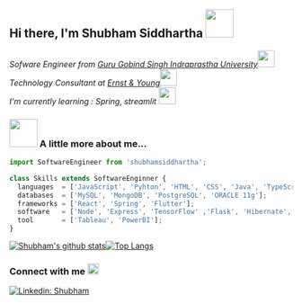 <h2>Hi there, I'm Shubham Siddhartha <img src="https://media3.giphy.com/media/l4FGlmqXn9aXVioco/giphy.gif?cid=ecf05e47pfbykemfmdvco2pbkz9opwm03i2iv7wvrms3ttkz&rid=giphy.gif" width="50"/></h2>

<p><em>Sofware Engineer from <a href="http://www.ipu.ac.in/">Guru Gobind Singh Indraprastha University</a><img src="https://media.giphy.com/media/fYSnHlufseco8Fh93Z/giphy.gif" width="30"></br>Technology Consultant at <a href="https://www.thoughtworks.com">Ernst & Young</a><img src="https://media.giphy.com/media/WUlplcMpOCEmTGBtBW/giphy.gif" width="30"></br>
I'm currently learning : Spring, streamlit <img src="https://media1.giphy.com/media/Ri8bTFM8d24eWRq7aL/giphy.gif?cid=ecf05e47n4sol88frc5zbi52orb9c8phf1ss2yqr2qujrb0r&rid=giphy.gif" width="30">
</em></p>


### <img src="https://media.giphy.com/media/VgCDAzcKvsR6OM0uWg/giphy.gif" width="50"> A little more about me... 
```js
import SoftwareEngineer from 'shubhamsiddhartha';

class Skills extends SoftwareEnginner {
  languages  = ['JavaScript', 'Pyhton', 'HTML', 'CSS', 'Java', 'TypeScript'];
  databases  = ['MySQL', 'MongoDB', 'PostgreSQL', 'ORACLE 11g'];
  frameworks = ['React', 'Spring', 'Flutter'];
  software   = ['Node', 'Express', 'TensorFlow' ,'Flask', 'Hibernate', 'scikit-learn'];
  tool       = ['Tableau', 'PowerBI'];
}
```



[![Shubham's github stats](https://github-readme-stats.vercel.app/api?username=shubham-sidd97&count_private=true&theme=radical)](https://github.com/anuraghazra/github-readme-stats)[![Top Langs](https://github-readme-stats.vercel.app/api/top-langs/?username=shubham-sidd97&langs_count=7&layout=compact&theme=dracula)](https://github.com/anuraghazra/github-readme-stats)             
### Connect with me <img src="http://www.clipartbest.com/cliparts/RcG/G5G/RcGG5G6pi.gif" width=20/>
[![Linkedin: Shubham](https://img.shields.io/badge/-Shubham-blue?style=flat-square&logo=Linkedin&logoColor=white&link=https://www.linkedin.com/in/shubham-siddhartha-aa8133157/)](https://www.linkedin.com/in/shubham-siddhartha-aa8133157/)




